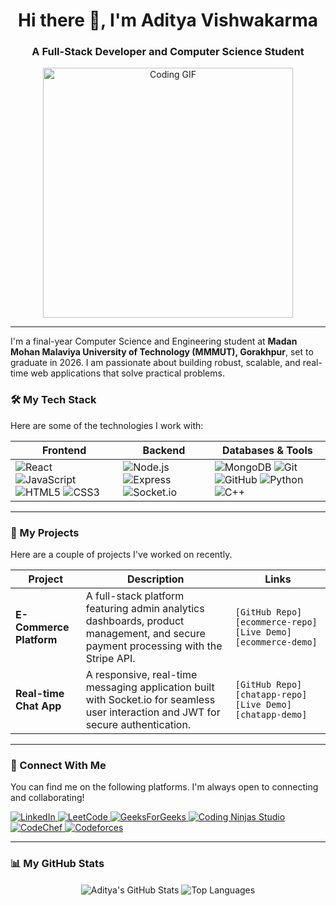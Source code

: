 <h1 align="center">Hi there 👋, I'm Aditya Vishwakarma</h1>
<h3 align="center">A Full-Stack Developer and Computer Science Student</h3>

<p align="center">
  <img src="https://media.giphy.com/media/v1.Y2lkPTc5MGI3NjExM3dta25uMmN0aHp2aWZnMGFscjBqdTMyM2E3OHJldnE5ajRmdGozaiZlcD12MV9pbnRlcm5hbF9naWZfYnlfaWQmY3Q9Zw/qgQUggAC3Pfv687qPC/giphy.gif" alt="Coding GIF" width="400"/>
</p>

---

I'm a final-year Computer Science and Engineering student at **Madan Mohan Malaviya University of Technology (MMMUT), Gorakhpur**, set to graduate in 2026. I am passionate about building robust, scalable, and real-time web applications that solve practical problems.

### 🛠️ My Tech Stack

Here are some of the technologies I work with:

| Frontend                                                                                                                                                                                                | Backend                                                                                                                                                                                            | Databases & Tools                                                                                                                                                                                                                                                                                               |
| ------------------------------------------------------------------------------------------------------------------------------------------------------------------------------------------------------- | -------------------------------------------------------------------------------------------------------------------------------------------------------------------------------------------------- | ------------------------------------------------------------------------------------------------------------------------------------------------------------------------------------------------------------------------------------------------------------------------------------------------------------- |
| <img src="https://img.shields.io/badge/React-61DAFB?logo=react&logoColor=black" alt="React"> <img src="https://img.shields.io/badge/JavaScript-F7DF1E?logo=javascript&logoColor=black" alt="JavaScript"> <img src="https://img.shields.io/badge/HTML5-E34F26?logo=html5&logoColor=white" alt="HTML5"> <img src="https://img.shields.io/badge/CSS3-1572B6?logo=css3&logoColor=white" alt="CSS3"> | <img src="https://img.shields.io/badge/Node.js-393?logo=nodedotjs&logoColor=white" alt="Node.js"> <img src="https://img.shields.io/badge/Express-000000?logo=express&logoColor=white" alt="Express"> <img src="https://img.shields.io/badge/Socket.io-010101?logo=socketdotio&logoColor=white" alt="Socket.io"> | <img src="https://img.shields.io/badge/MongoDB-47A248?logo=mongodb&logoColor=white" alt="MongoDB"> <img src="https://img.shields.io/badge/Git-F05032?logo=git&logoColor=white" alt="Git"> <img src="https://img.shields.io/badge/GitHub-181717?logo=github&logoColor=white" alt="GitHub"> <img src="https://img.shields.io/badge/Python-3776AB?logo=python&logoColor=white" alt="Python"> <img src="https://img.shields.io/badge/C++-00599C?logo=cplusplus&logoColor=white" alt="C++"> |

---

### 🚀 My Projects

Here are a couple of projects I've worked on recently.

| Project                                                                | Description                                                                                                                                    | Links                                                                     |
| ---------------------------------------------------------------------- | ---------------------------------------------------------------------------------------------------------------------------------------------- | ------------------------------------------------------------------------- |
| **E-Commerce Platform** | A full-stack platform featuring admin analytics dashboards, product management, and secure payment processing with the Stripe API. | `[GitHub Repo][ecommerce-repo]` `[Live Demo][ecommerce-demo]`         |
| **Real-time Chat App** | A responsive, real-time messaging application built with Socket.io for seamless user interaction and JWT for secure authentication. | `[GitHub Repo][chatapp-repo]` `[Live Demo][chatapp-demo]`         |

---

### 🔗 Connect With Me

You can find me on the following platforms. I'm always open to connecting and collaborating!

<p align="left">
  <a href="https://www.linkedin.com/in/aditya-vishwakarma-aa5976275" target="_blank">
    <img src="https://img.shields.io/badge/LinkedIn-0A66C2?logo=linkedin&logoColor=white" alt="LinkedIn">
  </a>
  <a href="https://leetcode.com/u/Aditya_Vishwakarma_1729/" target="_blank">
    <img src="https://img.shields.io/badge/LeetCode-FFA116?logo=leetcode&logoColor=black" alt="LeetCode">
  </a>
  <a href="https://www.geeksforgeeks.org/user/adityavishwhhd2/" target="_blank">
    <img src="https://img.shields.io/badge/GeeksForGeeks-298D46?logo=geeksforgeeks&logoColor=white" alt="GeeksForGeeks">
  </a>
  <a href="https://www.naukri.com/code360/profile/Enthusiast_Ad" target="_blank">
    <img src="https://img.shields.io/badge/Coding%20Ninjas-DD662A?logo=codingninjas&logoColor=white" alt="Coding Ninjas Studio">
  </a>
  <a href="https://www.codechef.com/users/enthusiast_ad" target="_blank">
    <img src="https://img.shields.io/badge/CodeChef-5B4638?logo=codechef&logoColor=white" alt="CodeChef">
  </a>
  <a href="https://codeforces.com/profile/Enthusiast_Ad" target="_blank">
    <img src="https://img.shields.io/badge/Codeforces-1F8ACB?logo=codeforces&logoColor=white" alt="Codeforces">
  </a>
</p>

---

### 📊 My GitHub Stats

<p align="center">
  <img align="center" src="https://github-readme-stats.vercel.app/api?username=Ad-cmd-1976&show_icons=true&theme=radical&rank_icon=github" alt="Aditya's GitHub Stats" />
  <img align="center" src="https://github-readme-stats.vercel.app/api/top-langs/?username=Ad-cmd-1976&layout=compact&theme=tokyonight" alt="Top Languages" />
</p>

[ecommerce-repo]:https://github.com/Ad-cmd-1976/E-Commerce.git
[ecommerce-demo]:https://e-commerce-irns.onrender.com/
[chatApp-repo]:https://github.com/Ad-cmd-1976/Chat-App.git
[chatApp-demo]:https://chat-app-67vo.onrender.com/
